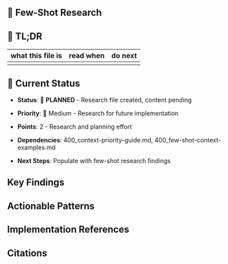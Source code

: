 <!-- CONTEXT_REFERENCE: 400_context-priority-guide.md -->
<!-- MODULE_REFERENCE: 400_few-shot-context-examples.md -->
<!-- MEMORY_CONTEXT: MEDIUM - Few-shot research and patterns -->

## 🎯 Few-Shot Research

<!-- ANCHOR: tldr -->
<a id="tldr"></a>

## 🔎 TL;DR

| what this file is | read when | do next |
|---|---|---|
|  |  |  |

## 🎯 **Current Status**

- **Status**: 📝 **PLANNED** - Research file created, content pending

- **Priority**: 🔧 Medium - Research for future implementation

- **Points**: 2 - Research and planning effort

- **Dependencies**: 400_context-priority-guide.md, 400_few-shot-context-examples.md

- **Next Steps**: Populate with few-shot research findings


<!-- ANCHOR: key-findings -->
<a id="key-findings"></a>

## Key Findings

<!-- ANCHOR: actionable-patterns -->
<a id="actionable-patterns"></a>

## Actionable Patterns

<!-- ANCHOR: implementation-refs -->
<a id="implementation-refs"></a>

## Implementation References

<!-- ANCHOR: citations -->
<a id="citations"></a>

## Citations

